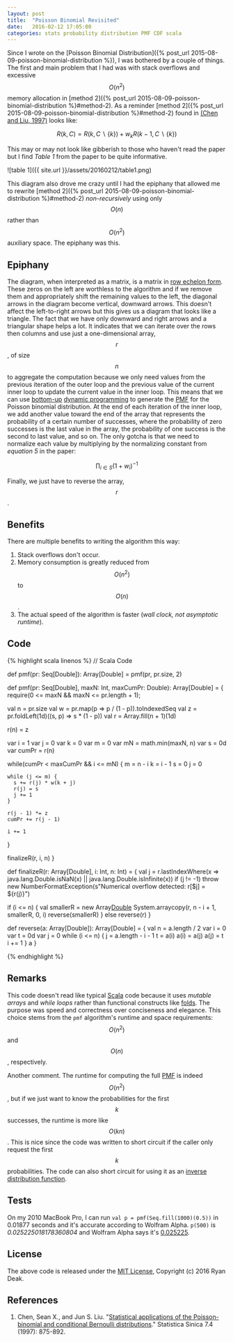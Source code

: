 ```yaml
---
layout: post
title:  "Poisson Binomial Revisited"
date:   2016-02-12 17:05:00
categories: stats probability distribution PMF CDF scala
---
```



Since I wrote on the [Poisson Binomial Distribution]({% post_url 2015-08-09-poisson-binomial-distribution %}),
I was bothered by a couple of things.  The first and main problem that I had was with stack overflows and excessive
$$ O\left( { n }^{ 2 } \right) $$ memory allocation in 
[method 2]({% post_url 2015-08-09-poisson-binomial-distribution %}#method-2).  As a reminder
[method 2]({% post_url 2015-08-09-poisson-binomial-distribution %}#method-2) found in 
[\(Chen and Liu, 1997\)](http://www3.stat.sinica.edu.tw/statistica/oldpdf/A7n44.pdf) looks like:

$$
R\left( k,C \right) =R\left( k, C \backslash \{ k \}  \right) +{ w }_{ k }R\left( k-1, C \backslash \{ k \} \right) 
$$

This may or may not look like gibberish to those who haven't read the paper but I find *Table 1* from the paper to
be quite informative.

![table 1]({{ site.url }}/assets/20160212/table1.png)

This diagram also drove me crazy until I had the epiphany that allowed me to rewrite
[method 2]({% post_url 2015-08-09-poisson-binomial-distribution %}#method-2) *non-recursively* using only 
$$ O\left( n \right) $$ rather than $$ O\left( { n }^{ 2 } \right) $$ auxiliary space.  The epiphany was this.  

## Epiphany

The diagram, when interpreted as a matrix, is a matrix in 
[row echelon form](https://en.wikipedia.org/wiki/Row_echelon_form).  These zeros on the left are worthless to the 
algorithm and if we remove them and appropriately shift the remaining values to the left, the diagonal arrows in the 
diagram become vertical, downward arrows.  This doesn't affect the left-to-right arrows but this gives us a diagram that 
looks like a triangle.  The fact that we have only downward and right arrows and a triangular shape helps a lot.  It 
indicates that we can iterate over the rows then columns and use just a one-dimensional array, $$ r $$,  of size 
$$ n $$ to aggregate the computation because we only need values from the previous iteration of the outer loop and 
the previous value of the current inner loop to update the current value in the inner loop.  This means that we can use
[bottom-up](https://en.wikipedia.org/wiki/Top-down_and_bottom-up_design)
[dynamic programming](https://en.wikipedia.org/wiki/Dynamic_programming) to generate the 
[PMF](https://en.wikipedia.org/wiki/Probability_mass_function) for the Poisson binomial distribution.
At the end of each iteration of the inner loop, we add another value toward the end of the array that represents 
the probability of a certain number of successes, where the probability of zero successes is the last value in the 
array, the probability of one success is the second to last value, and so on.  The only gotcha is that we need to 
normalize each value by multiplying by the normalizing constant from *equation 5* in the paper:

$$
\prod _{ i\in S }{ { \left( 1+{ w }_{ i } \right)  }^{ -1 } } 
$$

Finally, we just have to reverse the array, $$ r $$. 

## Benefits

There are multiple benefits to writing the algorithm this way:

1. Stack overflows don't occur.
1. Memory consumption is greatly reduced from $$ O\left( { n }^{ 2 } \right) $$ to $$ O\left( n \right) $$.
1. The actual speed of the algorithm is faster (*wall clock, not asymptotic runtime*).

## Code

{% highlight scala linenos %}
// Scala Code

def pmf(pr: Seq[Double]): Array[Double] = pmf(pr, pr.size, 2)

def pmf(pr: Seq[Double], maxN: Int, maxCumPr: Double): Array[Double] = {
  require(0 <= maxN && maxN <= pr.length + 1);

  val n = pr.size
  val w = pr.map(p => p / (1 - p)).toIndexedSeq
  val z = pr.foldLeft(1d)((s, p) => s * (1 - p))
  val r = Array.fill(n + 1)(1d)
  
  r(n) = z
  
  var i = 1
  var j = 0
  var k = 0
  var m = 0
  var mN = math.min(maxN, n)
  var s = 0d
  var cumPr = r(n)
  
  while(cumPr < maxCumPr && i <= mN) {
    m = n - i
    k = i - 1
    s = 0
    j = 0
    
    while (j <= m) {
      s += r(j) * w(k + j)
      r(j) = s
      j += 1
    }
    
    r(j - 1) *= z
    cumPr += r(j - 1)
    
    i += 1
  }
  
  finalizeR(r, i, n)
}

def finalizeR(r: Array[Double], i: Int, n: Int) = {
  val j = r.lastIndexWhere(x => java.lang.Double.isNaN(x) || 
                                java.lang.Double.isInfinite(x))
  if (j != -1) 
    throw new NumberFormatException(s"Numerical overflow detected: r[$j] = ${r(j)}")

  if (i <= n) {
    val smallerR = new Array[Double](i)
    System.arraycopy(r, n - i + 1, smallerR, 0, i)
    reverse(smallerR)
  }
  else reverse(r)
}

def reverse(a: Array[Double]): Array[Double] = {
  val n = a.length / 2
  var i = 0
  var t = 0d
  var j = 0
  while (i <= n) {
    j = a.length - i - 1
    t = a(i)
    a(i) = a(j)
    a(j) = t
    i += 1
  }
  a
}

{% endhighlight %}

## Remarks

This code doesn't read like typical [Scala](http://scala-lang.org) code because it uses *mutable arrays* and *while
loops* rather than functional constructs like [folds](https://en.wikipedia.org/wiki/Fold_%28higher-order_function%29).
The purpose was speed and correctness over conciseness and elegance.  This choice stems from the `pmf` algorithm's
runtime and space requirements: $$ O\left( { n }^{ 2 } \right) $$ and $$ O\left( n \right) $$, respectively.

Another comment.  The runtime for computing the full [PMF](https://en.wikipedia.org/wiki/Probability_mass_function) is
indeed $$ O\left( { n }^{ 2 } \right) $$, but if we just want to know the probabilities for the first $$ k $$ successes,
the runtime is more like $$ O\left( k n \right) $$.  This is nice since the code was written to short circuit if the
caller only request the first $$ k $$ probabilities.  The code can also short circuit for using it as an 
[inverse distribution function](https://en.wikipedia.org/wiki/Cumulative_distribution_function#Inverse_distribution_function_.28quantile_function.29).

## Tests

On my 2010 MacBook Pro, I can run `val p = pmf(Seq.fill(1000)(0.5))` in 0.01877 seconds and it's accurate according 
to Wolfram Alpha.  `p(500)` is *0.025225018178360804* and Wolfram Alpha says it's
[0.025225](http://www.wolframalpha.com/input/?i=PDF(BinomialDistribution(1000,+0.5),+500)).

## License 

The above code is released under the [MIT License](http://opensource.org/licenses/MIT), Copyright (c) 2016 Ryan Deak.

## References

1. Chen, Sean X., and Jun S. Liu. 
   "[Statistical applications of the Poisson-binomial and conditional Bernoulli distributions](http://www3.stat.sinica.edu.tw/statistica/oldpdf/A7n44.pdf)." 
   Statistica Sinica 7.4 (1997): 875-892.

<script type="text/javascript" src="https://cdn.mathjax.org/mathjax/latest/MathJax.js?config=TeX-AMS-MML_HTMLorMML"></script>
